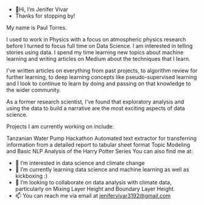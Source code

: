- 👋Hi, I’m Jenifer Vivar
- Thanks for stopping by!

My name is Paul Torres.

I used to work in Physics with a focus on atmospheric physics research before I turned to focus full time on Data Science. I am interested in telling stories using data. I spend my time learning new topics about machine learning and writing articles on Medium about the techniques that I learn.

I've written articles on everything from past projects, to algorithm review for further learning, to deep learning concepts like pseudo-supervised learning and I look to continue to learn by doing and passing on that knowledge to the wider community.

As a former research scientist, I've found that exploratory analysis and using the data to build a narrative are the most exciting aspects of data science.

Projects I am currently working on include:

Tanzanian Water Pump Hackathon
Automated text extractor for transferring information from a detailed report to tabular sheet format
Topic Modeling and Basic NLP Analysis of the Harry Potter Series
You can also find me at:
- 👀 I’m interested in data science and climate change
- 🌱 I’m currently learning data science and machine learning as well as kickboxing :)
- 💞️ I’m looking to collaborate on data analysis with climate data, particularly on Mixing Layer Height and Boundary Layer Height.
- 📫 You can reach me via email at jenifervivar3192@gmail.com 

<!---
jvivar2383/jvivar2383 is a ✨ special ✨ repository because its `README.md` (this file) appears on your GitHub profile.
You can click the Preview link to take a look at your changes.
--->
